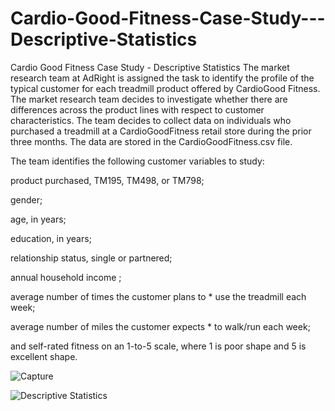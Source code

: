 # Cardio-Good-Fitness-Case-Study---Descriptive-Statistics
Cardio Good Fitness Case Study - Descriptive Statistics
The market research team at AdRight is assigned the task to identify the profile of the typical customer for each treadmill product offered by CardioGood Fitness. The market research team decides to investigate whether there are differences across the product lines with respect to customer characteristics. The team decides to collect data on individuals who purchased a treadmill at a CardioGoodFitness retail store during the prior three months. The data are stored in the CardioGoodFitness.csv file.

The team identifies the following customer variables to study:

product purchased, TM195, TM498, or TM798;

gender;

age, in years;

education, in years;

relationship status, single or partnered;

annual household income ;

average number of times the customer plans to * use the treadmill each week;

average number of miles the customer expects * to walk/run each week;

and self-rated fitness on an 1-to-5 scale, where 1 is poor shape and 5 is excellent shape.


![Capture](https://user-images.githubusercontent.com/93221488/180062552-6b3ffd1e-c57d-428b-85ef-b852f6a42493.PNG)


![Descriptive Statistics](https://user-images.githubusercontent.com/93221488/180075684-f713dd16-7bce-494c-9644-68c05711c6f7.PNG)

